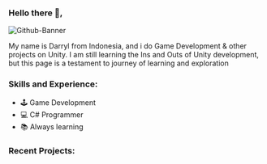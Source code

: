 ### Hello there 👋,

<img src="https://i.ibb.co/rHSv1rD/Github-Banner.png" alt="Github-Banner" border="0">

My name is Darryl from Indonesia, and i do Game Development & other projects on Unity. I am still learning the Ins and Outs of Unity development, but this page is a testament to journey of learning and exploration



### Skills and Experience:
* 🕹️ Game Development
* 💻 C# Programmer
* 📚 Always learning 


### Recent Projects:
